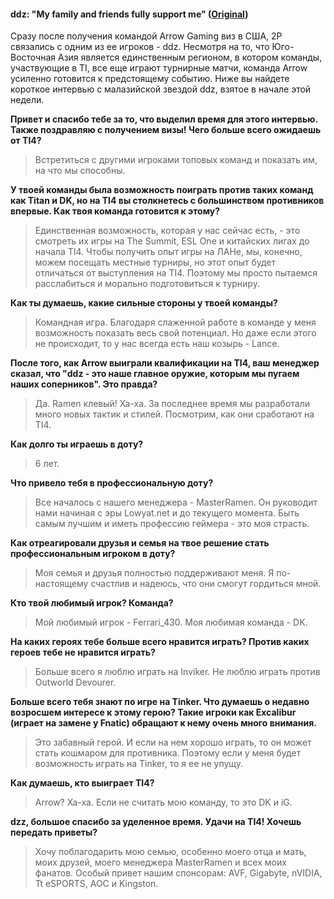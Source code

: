 #### ddz: "My family and friends fully support me" ([Original](http://2p.com/7462767_1/Interview-with-Arrows-ddz-by-thunderfunking.htm))

Сразу после получения командой Arrow Gaming виз в США, 2P связались с одним из ее игроков - ddz. Несмотря на то, что Юго-Восточная Азия является единственным регионом, в котором команды, участвующие в TI, все еще играют турнирные матчи, команда Arrow усиленно готовится к предстоящему событию. Ниже вы найдете короткое интервью с малазийской звездой ddz, взятое в начале этой недели.

**Привет и спасибо тебе за то, что выделил время для этого интервью. Также поздравляю с получением визы! Чего больше всего ожидаешь от TI4?**

> Встретиться с другими игроками топовых команд и показать им, на что мы способны.

**У твоей команды была возможность поиграть против таких команд как Titan и DK, но на TI4 вы столкнетесь с большинством противников впервые. Как твоя команда готовится к этому?**

> Единственная возможность, которая у нас сейчас есть, - это смотреть их игры на The Summit, ESL One и китайских лигах до начала TI4. Чтобы получить опыт игры на ЛАНе, мы, конечно, можем посещать местные турниры, но этот опыт будет отличаться от выступления на TI4. Поэтому мы просто пытаемся расслабиться и морально подготовиться к турниру.

**Как ты думаешь, какие сильные стороны у твоей команды?**

> Командная игра. Благодаря слаженной работе в команде у меня возможность показать весь свой потенциал. Но даже если этого не происходит, то у нас всегда есть наш козырь - Lance.

**После того, как Arrow выиграли квалификации на TI4, ваш менеджер сказал, что "ddz - это наше главное оружие, которым мы пугаем наших соперников". Это правда?**

> Да. Ramen клевый! Ха-ха. За последнее время мы разработали много новых тактик и стилей. Посмотрим, как они сработают на TI4.

**Как долго ты играешь в доту?**

> 6 лет.

**Что привело тебя в профессиональную доту?**

> Все началось с нашего менеджера - MasterRamen. Он руководит нами начиная с эры Lowyat.net и до текущего момента. Быть самым лучшим и иметь профессию геймера - это моя страсть.

**Как отреагировали друзья и семья на твое решение стать профессиональным игроком в доту?**

> Моя семья и друзья полностью поддерживают меня. Я по-настоящему счастлив и надеюсь, что они смогут гордиться мной.

**Кто твой любимый игрок? Команда?**

> Мой любимый игрок - Ferrari_430. Моя любимая команда - DK.

**На каких героях тебе больше всего нравится играть? Против каких героев тебе не нравится играть?**

> Больше всего я люблю играть на Inviker. Не люблю играть против Outworld Devourer.

**Больше всего тебя знают по игре на Tinker. Что думаешь о недавно возросшем интересе к этому герою? Такие игроки как Excalibur (играет на замене у Fnatic) обращают к нему очень много внимания.**

> Это забавный герой. И если на нем хорошо играть, то он может стать кошмаром для противника. Поэтому если у меня будет возможность играть на Tinker, то я ее не упущу.

**Как думаешь, кто выиграет TI4?**

> Arrow? Ха-ха. Если не считать мою команду, то это DK и iG.

**dzz, большое спасибо за уделенное время. Удачи на TI4! Хочешь передать приветы?**

> Хочу поблагодарить мою семью, особенно моего отца и мать, моих друзей, моего менеджера MasterRamen и всех моих фанатов. Особый привет нашим спонсорам: AVF, Gigabyte, nVIDIA, Tt eSPORTS, AOC и Kingston.

